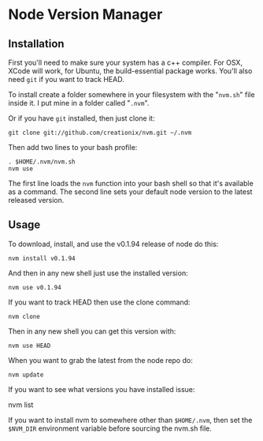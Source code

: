 # Node Version Manager

## Installation

First you'll need to make sure your system has a c++ compiler.  For OSX, XCode will work, for Ubuntu, the build-essential package works.  You'll also need `git` if you want to track HEAD.

To install create a folder somewhere in your filesystem with the "`nvm.sh`" file inside it.  I put mine in a folder called "`.nvm`".

Or if you have `git` installed, then just clone it:

    git clone git://github.com/creationix/nvm.git ~/.nvm

Then add two lines to your bash profile:

    . $HOME/.nvm/nvm.sh
    nvm use

The first line loads the `nvm` function into your bash shell so that it's available as a command.  The second line sets your default node version to the latest released version.

## Usage

To download, install, and use the v0.1.94 release of node do this:

    nvm install v0.1.94

And then in any new shell just use the installed version:

    nvm use v0.1.94

If you want to track HEAD then use the clone command:

    nvm clone

Then in any new shell you can get this version with:

    nvm use HEAD

When you want to grab the latest from the node repo do:

    nvm update

If you want to see what versions you have installed issue:

   nvm list

If you want to install nvm to somewhere other than `$HOME/.nvm`, then set the `$NVM_DIR` environment variable before sourcing the nvm.sh file.